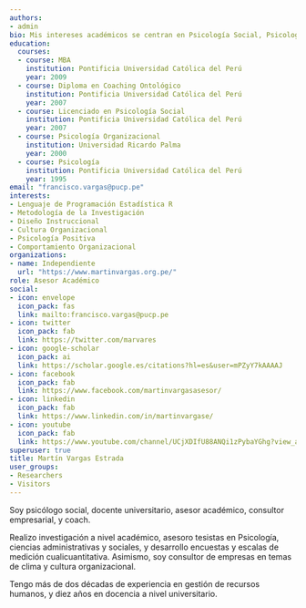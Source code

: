 ```yaml
---
authors:
- admin
bio: Mis intereses académicos se centran en Psicología Social, Psicología Organizacional, Análisis Cuantitativo y Psicología Positiva.
education:
  courses:
  - course: MBA
    institution: Pontificia Universidad Católica del Perú
    year: 2009
  - course: Diploma en Coaching Ontológico
    institution: Pontificia Universidad Católica del Perú
    year: 2007
  - course: Licenciado en Psicología Social
    institution: Pontificia Universidad Católica del Perú
    year: 2007
  - course: Psicología Organizacional
    institution: Universidad Ricardo Palma
    year: 2000
  - course: Psicología
    institution: Pontificia Universidad Católica del Perú
    year: 1995
email: "francisco.vargas@pucp.pe"
interests:
- Lenguaje de Programación Estadística R
- Metodología de la Investigación
- Diseño Instruccional
- Cultura Organizacional
- Psicología Positiva
- Comportamiento Organizacional
organizations:
- name: Independiente
  url: "https://www.martinvargas.org.pe/"
role: Asesor Académico
social:
- icon: envelope
  icon_pack: fas
  link: mailto:francisco.vargas@pucp.pe
- icon: twitter
  icon_pack: fab
  link: https://twitter.com/marvares
- icon: google-scholar
  icon_pack: ai
  link: https://scholar.google.es/citations?hl=es&user=mPZyY7kAAAAJ
- icon: facebook
  icon_pack: fab
  link: https://www.facebook.com/martinvargasasesor/
- icon: linkedin
  icon_pack: fab
  link: https://www.linkedin.com/in/martinvargase/
- icon: youtube
  icon_pack: fab
  link: https://www.youtube.com/channel/UCjXDIfU88ANQi1zPybaYGhg?view_as=subscriber
superuser: true
title: Martín Vargas Estrada
user_groups:
- Researchers
- Visitors
---
```


Soy psicólogo social, docente universitario, asesor académico, consultor empresarial, y coach. 

Realizo investigación a nivel académico, asesoro tesistas en Psicología, ciencias administrativas y sociales, y desarrollo encuestas y escalas de medición cualicuantitativa. Asimismo, soy consultor de empresas en temas de clima y cultura organizacional.

Tengo más de dos décadas de experiencia en gestión de recursos humanos, y diez años en docencia a nivel universitario.
